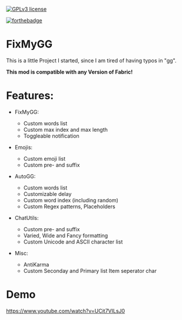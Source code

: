 [![GPLv3 license](https://img.shields.io/badge/License-GPLv3-blue.svg)](http://perso.crans.org/besson/LICENSE.html)

[![forthebadge](https://forthebadge.com/images/badges/built-with-love.svg)](https://forthebadge.com)

# FixMyGG

This is a little Project I started, since I am tired of having typos in "gg".

__This mod is compatible with any Version of Fabric!__

# Features:
- FixMyGG:
  - Custom words list
  - Custom max index and max length
  - Toggleable notification

- Emojis:
  - Custom emoji list
  - Custom pre- and suffix

- AutoGG:
  - Custom words list
  - Customizable delay
  - Custom word index (including random)
  - Custom Regex patterns, Placeholders

- ChatUtils:
  - Custom pre- and suffix
  - Varied, Wide and Fancy formatting
  - Custom Unicode and ASCII character list

- Misc:
  - AntiKarma
  - Custom Seconday and Primary list Item seperator char



# Demo
https://www.youtube.com/watch?v=UCit7VILsJ0
